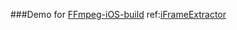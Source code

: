 ###Demo for [FFmpeg-iOS-build](https://github.com/ElfSundae/FFmpeg-iOS-build)
ref:[iFrameExtractor](https://github.com/lajos/iFrameExtractor)